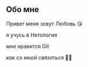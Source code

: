 ## Обо мне ##

Привет меня зовут Любовь 😘

я учусь в Нетология

мне нравится Git

_как со мной связаться_ 🙅‍♀️




